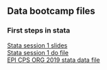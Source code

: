 ## Data bootcamp files
### First steps in stata
[Stata session 1 slides](https://economic.github.io/data_bootcamp/stata_session1.pdf)  
[Stata session 1 do file](https://economic.github.io/data_bootcamp/stata_session1.do)  
[EPI CPS ORG 2019 stata data file](https://economic.github.io/data_bootcamp/epi_cpsorg_2019.dta)  
